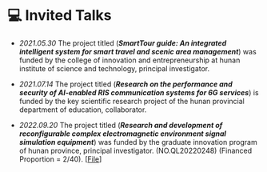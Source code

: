 # 💻 Invited Talks

- *2021.05.30* The project titled (**<i>SmartTour guide: An integrated intelligent system for smart travel and scenic area management</i>**) was funded by the college of innovation and entrepreneurship at hunan institute of science and technology, principal investigator.

- *2021.07.14* The project titled (**<i>Research on the performance and security of AI-enabled RIS communication systems for 6G services</i>**) is funded by the key scientific research project of the hunan provincial department of education, collaborator.

- *2022.09.20* The project titled (**<i>Research and development of reconfigurable complex electromagnetic environment signal simulation equipment</i>**) was funded by the graduate innovation program of hunan province, principal investigator.  (NO.QL20220248) (Financed Proportion = 2/40). [<a target="_blank" href="./images/Project_2022_1.pdf" >File</a>]